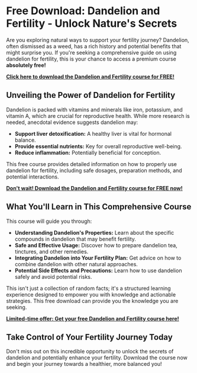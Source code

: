 # Free Download: Dandelion and Fertility - Unlock Nature's Secrets

Are you exploring natural ways to support your fertility journey? Dandelion, often dismissed as a weed, has a rich history and potential benefits that might surprise you. If you're seeking a comprehensive guide on using dandelion for fertility, this is your chance to access a premium course **absolutely free!**

[**Click here to download the Dandelion and Fertility course for FREE!**](https://udemywork.com/dandelion-and-fertility)

## Unveiling the Power of Dandelion for Fertility

Dandelion is packed with vitamins and minerals like iron, potassium, and vitamin A, which are crucial for reproductive health. While more research is needed, anecdotal evidence suggests dandelion may:

*   **Support liver detoxification:** A healthy liver is vital for hormonal balance.
*   **Provide essential nutrients:** Key for overall reproductive well-being.
*   **Reduce inflammation:** Potentially beneficial for conception.

This free course provides detailed information on how to properly use dandelion for fertility, including safe dosages, preparation methods, and potential interactions.

[**Don't wait! Download the Dandelion and Fertility course for FREE now!**](https://udemywork.com/dandelion-and-fertility)

## What You'll Learn in This Comprehensive Course

This course will guide you through:

*   **Understanding Dandelion's Properties:** Learn about the specific compounds in dandelion that may benefit fertility.
*   **Safe and Effective Usage:** Discover how to prepare dandelion tea, tinctures, and other remedies.
*   **Integrating Dandelion into Your Fertility Plan:** Get advice on how to combine dandelion with other natural approaches.
*   **Potential Side Effects and Precautions:** Learn how to use dandelion safely and avoid potential risks.

This isn't just a collection of random facts; it's a structured learning experience designed to empower you with knowledge and actionable strategies. This free download can provide you the knowledge you are seeking.

[**Limited-time offer: Get your free Dandelion and Fertility course here!**](https://udemywork.com/dandelion-and-fertility)

## Take Control of Your Fertility Journey Today

Don't miss out on this incredible opportunity to unlock the secrets of dandelion and potentially enhance your fertility. Download the course now and begin your journey towards a healthier, more balanced you!
